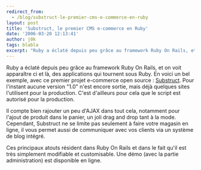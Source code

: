 ```yaml
---
redirect_from:
  - /blog/substruct-le-premier-cms-e-commerce-en-ruby
layout: post
title: 'Substruct, le premier CMS e-commerce en Ruby'
date: '2006-03-20 12:13:41'
author: j0k
tags: blabla
excerpt: "Ruby a éclaté depuis peu grâce au framework Ruby On Rails, et on voit apparaître ci et là, des applications qui tournent sous Ruby.      \nEn voici un bel exemple, avec ce premier projet e-commerce open source : [Substruct](http://dev.subimage.com/projects/substruct). Pour l'instant aucune version &quot;1.0&quot; n'est encore sortie, mais déjà quelques      …"
---
```


Ruby a éclaté depuis peu grâce au framework Ruby On Rails, et on voit apparaître ci et là, des applications qui tournent sous Ruby.
En voici un bel exemple, avec ce premier projet e-commerce open source : [Substruct](http://dev.subimage.com/projects/substruct). Pour l'instant aucune version &quot;1.0&quot; n'est encore sortie, mais déjà quelques sites l'utilisent pour la production. C'est d'ailleurs pour cela que le script est autorisé pour la production.

Il compte bien rajouter un peu d'AJAX dans tout cela, notamment pour l'ajout de produit dans le panier, un joli drag and drop tant à la mode.   Cependant, Substruct ne se limite pas seulement à faire votre magasin en ligne, il vous permet aussi de communiquer avec vos clients via un système de blog intégré.

Ces principaux atouts résident dans Ruby On Rails et dans le fait qu'il est très simplement modifiable et customisable.   Une démo (avec la partie administration) est disponible en ligne.
